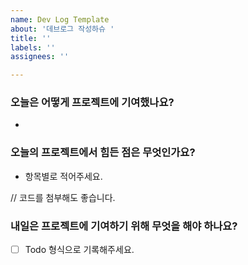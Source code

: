 ```yaml
---
name: Dev Log Template
about: '데브로그 작성하슈 '
title: ''
labels: ''
assignees: ''

---
```


### 오늘은 어떻게 프로젝트에 기여했나요?

- 

### 오늘의 프로젝트에서 힘든 점은 무엇인가요?

- 항목별로 적어주세요.

// 코드를 첨부해도 좋습니다.


### 내일은 프로젝트에 기여하기 위해 무엇을 해야 하나요?

- [ ] Todo 형식으로 기록해주세요.
